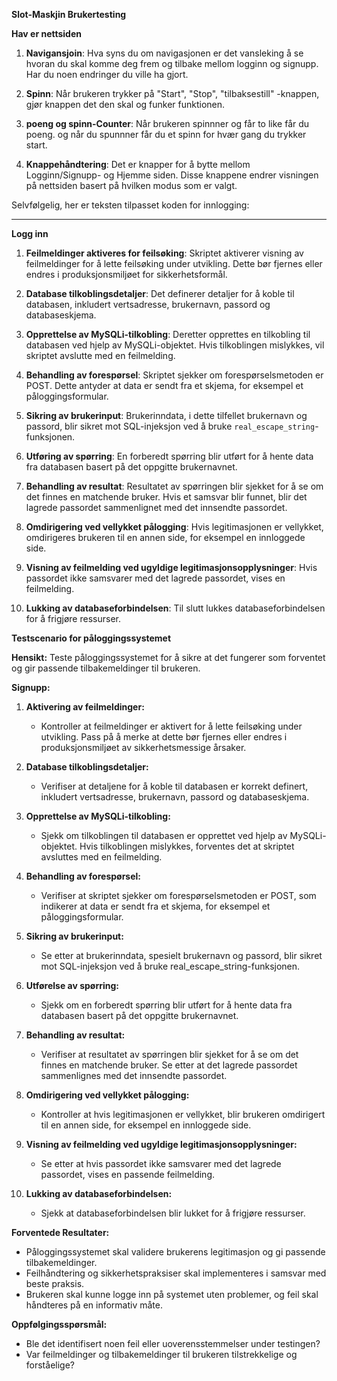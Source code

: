 **Slot-Maskjin Brukertesting**

**Hav er nettsiden**

1. **Navigansjoin**:
Hva syns du om navigasjonen er det vansleking å se hvoran du skal komme deg frem og tilbake mellom logginn og signupp.
Har du noen endringer du ville ha gjort.

3. **Spinn**:
Når brukeren trykker på "Start", "Stop", "tilbaksestill" -knappen, gjør knappen det den skal og funker funktionen.

4. **poeng og spinn-Counter**:
Når brukeren spinnner og får to like får du poeng. og når du spunnner får du et spinn for hvær gang du trykker start.

5. **Knappehåndtering**:
   Det er knapper for å bytte mellom Logginn/Signupp- og Hjemme siden. Disse knappene endrer visningen på nettsiden basert på hvilken modus som er valgt.

Selvfølgelig, her er teksten tilpasset koden for innlogging:

---

**Logg inn**

1. **Feilmeldinger aktiveres for feilsøking**:
   Skriptet aktiverer visning av feilmeldinger for å lette feilsøking under utvikling. Dette bør fjernes eller endres i produksjonsmiljøet for sikkerhetsformål.

2. **Database tilkoblingsdetaljer**:
   Det definerer detaljer for å koble til databasen, inkludert vertsadresse, brukernavn, passord og databaseskjema.

3. **Opprettelse av MySQLi-tilkobling**:
   Deretter opprettes en tilkobling til databasen ved hjelp av MySQLi-objektet. Hvis tilkoblingen mislykkes, vil skriptet avslutte med en feilmelding.

4. **Behandling av forespørsel**:
   Skriptet sjekker om forespørselsmetoden er POST. Dette antyder at data er sendt fra et skjema, for eksempel et påloggingsformular.

5. **Sikring av brukerinput**:
   Brukerinndata, i dette tilfellet brukernavn og passord, blir sikret mot SQL-injeksjon ved å bruke `real_escape_string`-funksjonen.

6. **Utføring av spørring**:
   En forberedt spørring blir utført for å hente data fra databasen basert på det oppgitte brukernavnet.

7. **Behandling av resultat**:
   Resultatet av spørringen blir sjekket for å se om det finnes en matchende bruker. Hvis et samsvar blir funnet, blir det lagrede passordet sammenlignet med det innsendte passordet.

8. **Omdirigering ved vellykket pålogging**:
   Hvis legitimasjonen er vellykket, omdirigeres brukeren til en annen side, for eksempel en innloggede side.

9. **Visning av feilmelding ved ugyldige legitimasjonsopplysninger**:
   Hvis passordet ikke samsvarer med det lagrede passordet, vises en feilmelding.

10. **Lukking av databaseforbindelsen**:
    Til slutt lukkes databaseforbindelsen for å frigjøre ressurser.

**Testscenario for påloggingssystemet**

**Hensikt:**
Teste påloggingssystemet for å sikre at det fungerer som forventet og gir passende tilbakemeldinger til brukeren.

**Signupp:**

1. **Aktivering av feilmeldinger:**
   - Kontroller at feilmeldinger er aktivert for å lette feilsøking under utvikling. Pass på å merke at dette bør fjernes eller endres i produksjonsmiljøet av sikkerhetsmessige årsaker.

2. **Database tilkoblingsdetaljer:**
   - Verifiser at detaljene for å koble til databasen er korrekt definert, inkludert vertsadresse, brukernavn, passord og databaseskjema.

3. **Opprettelse av MySQLi-tilkobling:**
   - Sjekk om tilkoblingen til databasen er opprettet ved hjelp av MySQLi-objektet. Hvis tilkoblingen mislykkes, forventes det at skriptet avsluttes med en feilmelding.

4. **Behandling av forespørsel:**
   - Verifiser at skriptet sjekker om forespørselsmetoden er POST, som indikerer at data er sendt fra et skjema, for eksempel et påloggingsformular.

5. **Sikring av brukerinput:**
   - Se etter at brukerinndata, spesielt brukernavn og passord, blir sikret mot SQL-injeksjon ved å bruke real_escape_string-funksjonen.

6. **Utførelse av spørring:**
   - Sjekk om en forberedt spørring blir utført for å hente data fra databasen basert på det oppgitte brukernavnet.

7. **Behandling av resultat:**
   - Verifiser at resultatet av spørringen blir sjekket for å se om det finnes en matchende bruker. Se etter at det lagrede passordet sammenlignes med det innsendte passordet.

8. **Omdirigering ved vellykket pålogging:**
   - Kontroller at hvis legitimasjonen er vellykket, blir brukeren omdirigert til en annen side, for eksempel en innloggede side.

9. **Visning av feilmelding ved ugyldige legitimasjonsopplysninger:**
   - Se etter at hvis passordet ikke samsvarer med det lagrede passordet, vises en passende feilmelding.

10. **Lukking av databaseforbindelsen:**
    - Sjekk at databaseforbindelsen blir lukket for å frigjøre ressurser.

**Forventede Resultater:**
- Påloggingssystemet skal validere brukerens legitimasjon og gi passende tilbakemeldinger.
- Feilhåndtering og sikkerhetspraksiser skal implementeres i samsvar med beste praksis.
- Brukeren skal kunne logge inn på systemet uten problemer, og feil skal håndteres på en informativ måte.

**Oppfølgingsspørsmål:**
- Ble det identifisert noen feil eller uoverensstemmelser under testingen?
- Var feilmeldinger og tilbakemeldinger til brukeren tilstrekkelige og forståelige?
